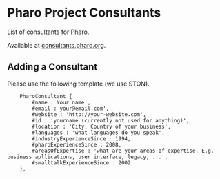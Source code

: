 # Pharo Project Consultants

List of consultants for [Pharo](https://pharo.org).

Available at [consultants.pharo.org](https://consultants.pharo.org).

## Adding a Consultant

Please use the following template (we use STON).

```smalltalk
	PharoConsultant {
		#name : Your name',
		#email : your@email.com',
		#website : 'http://your-website.com',
		#id : 'yourname (currently not used for anything)',
		#location : 'City, Country of your business',
		#languages : 'what languages do you speak',
		#industryExperienceSince : 1994,
		#pharoExperienceSince : 2008,
		#areasOfExpertise : 'what are your areas of expertise. E.g. business apllications, user interface, legacy, ...',
		#smalltalkExperienceSince : 2002
	},
```
